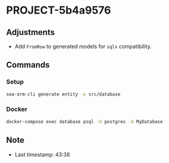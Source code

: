 # PROJECT-5b4a9576

## Adjustments

- Add `FromRow` to generated models for `sqlx` compatibility.

## Commands

### Setup

```bash
sea-orm-cli generate entity -o src/database
```

### Docker

```bash
docker-compose exec database psql -U postgres -d MyDatabase
```

## Note

- Last timestamp: 43:38